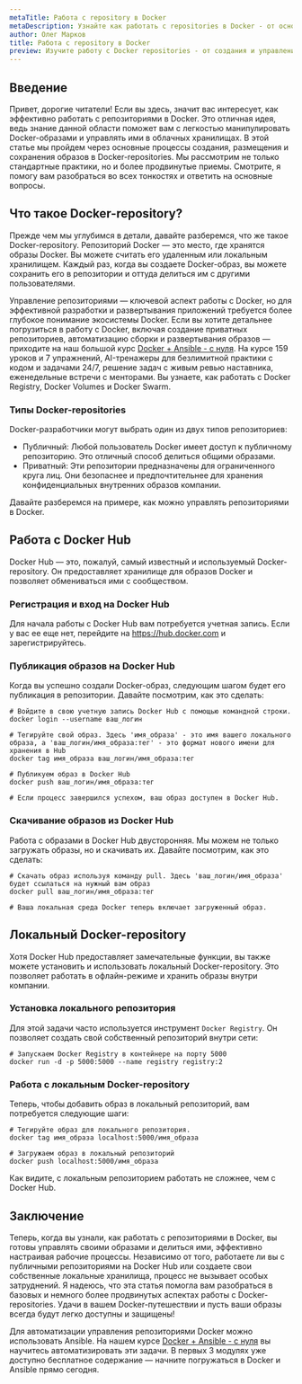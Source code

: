 ```yaml
---
metaTitle: Работа с repository в Docker
metaDescription: Узнайте как работать с repositories в Docker - от основ до продвинутых возможностей. Мы рассмотрим создание и управление репозиториями, публикацию и скачивание образов и многое другое.
author: Олег Марков
title: Работа с repository в Docker
preview: Изучите работу с Docker repositories - от создания и управления до публикации образов и их скачивания. Пошаговое руководство для новичков и профессионалов.
---
```


## Введение

Привет, дорогие читатели! Если вы здесь, значит вас интересует, как эффективно работать с репозиториями в Docker. Это отличная идея, ведь знание данной области поможет вам с легкостью манипулировать Docker-образами и управлять ими в облачных хранилищах. В этой статье мы пройдем через основные процессы создания, размещения и сохранения образов в Docker-repositories. Мы рассмотрим не только стандартные практики, но и более продвинутые приемы. Смотрите, я помогу вам разобраться во всех тонкостях и ответить на основные вопросы.

## Что такое Docker-repository?

Прежде чем мы углубимся в детали, давайте разберемся, что же такое Docker-repository. Репозиторий Docker — это место, где хранятся образы Docker. Вы можете считать его удаленным или локальным хранилищем. Каждый раз, когда вы создаете Docker-образ, вы можете сохранить его в репозитории и оттуда делиться им с другими пользователями.

Управление репозиториями — ключевой аспект работы с Docker, но для эффективной разработки и развертывания приложений требуется более глубокое понимание экосистемы Docker. Если вы хотите детальнее погрузиться в работу с Docker, включая создание приватных репозиториев, автоматизацию сборки и развертывания образов — приходите на наш большой курс [Docker + Ansible - с нуля](https://purpleschool.ru/course/docker). На курсе 159 уроков и 7 упражнений, AI-тренажеры для безлимитной практики с кодом и задачами 24/7, решение задач с живым ревью наставника, еженедельные встречи с менторами. Вы узнаете, как работать с Docker Registry, Docker Volumes и Docker Swarm.

### Типы Docker-repositories

Docker-разработчики могут выбрать один из двух типов репозиториев:

- Публичный: Любой пользователь Docker имеет доступ к публичному репозиторию. Это отличный способ делиться общими образами.
- Приватный: Эти репозитории предназначены для ограниченного круга лиц. Они безопаснее и предпочтительнее для хранения конфиденциальных внутренних образов компании.

Давайте разберемся на примере, как можно управлять репозиториями в Docker.

## Работа с Docker Hub

Docker Hub — это, пожалуй, самый известный и используемый Docker-repository. Он предоставляет хранилище для образов Docker и позволяет обмениваться ими с сообществом.

### Регистрация и вход на Docker Hub

Для начала работы с Docker Hub вам потребуется учетная запись. Если у вас ее еще нет, перейдите на https://hub.docker.com и зарегистрируйтесь.

### Публикация образов на Docker Hub

Когда вы успешно создали Docker-образ, следующим шагом будет его публикация в репозитории. Давайте посмотрим, как это сделать:

```shell
# Войдите в свою учетную запись Docker Hub с помощью командной строки.
docker login --username ваш_логин

# Тегируйте свой образ. Здесь 'имя_образа' - это имя вашего локального образа, а 'ваш_логин/имя_образа:тег' - это формат нового имени для хранения в Hub
docker tag имя_образа ваш_логин/имя_образа:тег

# Публикуем образ в Docker Hub
docker push ваш_логин/имя_образа:тег

# Если процесс завершился успехом, ваш образ доступен в Docker Hub.
```

### Скачивание образов из Docker Hub

Работа с образами в Docker Hub двусторонняя. Мы можем не только загружать образы, но и скачивать их. Давайте посмотрим, как это сделать:

```shell
# Скачать образ используя команду pull. Здесь 'ваш_логин/имя_образа' будет ссылаться на нужный вам образ
docker pull ваш_логин/имя_образа:тег

# Ваша локальная среда Docker теперь включает загруженный образ.
```
## Локальный Docker-repository

Хотя Docker Hub предоставляет замечательные функции, вы также можете установить и использовать локальный Docker-repository. Это позволяет работать в офлайн-режиме и хранить образы внутри компании.

### Установка локального репозитория

Для этой задачи часто используется инструмент `Docker Registry`. Он позволяет создать свой собственный репозиторий внутри сети:

```shell
# Запускаем Docker Registry в контейнере на порту 5000
docker run -d -p 5000:5000 --name registry registry:2
```

### Работа с локальным Docker-repository

Теперь, чтобы добавить образ в локальный репозиторий, вам потребуется следующие шаги:

```shell
# Тегируйте образ для локального репозитория. 
docker tag имя_образа localhost:5000/имя_образа

# Загружаем образ в локальный репозиторий
docker push localhost:5000/имя_образа
```

Как видите, с локальным репозиторием работать не сложнее, чем с Docker Hub.

## Заключение

Теперь, когда вы узнали, как работать с репозиториями в Docker, вы готовы управлять своими образами и делиться ими, эффективно настраивая рабочие процессы. Независимо от того, работаете ли вы с публичными репозиториями на Docker Hub или создаете свои собственные локальные хранилища, процесс не вызывает особых затруднений. Я надеюсь, что эта статья помогла вам разобраться в базовых и немного более продвинутых аспектах работы с Docker-repositories. Удачи в вашем Docker-путешествии и пусть ваши образы всегда будут легко доступны и защищены!

Для автоматизации управления репозиториями Docker можно использовать Ansible. На нашем курсе [Docker + Ansible - с нуля](https://purpleschool.ru/course/docker) вы научитесь автоматизировать эти задачи. В первых 3 модулях уже доступно бесплатное содержание — начните погружаться в Docker и Ansible прямо сегодня.
